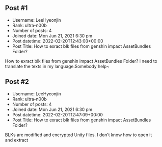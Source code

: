 ## Post #1
- Username: LeeHyeonjin
- Rank: ultra-n00b
- Number of posts: 4
- Joined date: Mon Jun 21, 2021 6:30 pm
- Post datetime: 2022-02-20T12:43:03+00:00
- Post Title: How to exract blk files from genshin impact AssetBundles Folder?

How to exract blk files from genshin impact AssetBundles Folder? I need to translate the texts in my language.Somebody help~
## Post #2
- Username: LeeHyeonjin
- Rank: ultra-n00b
- Number of posts: 4
- Joined date: Mon Jun 21, 2021 6:30 pm
- Post datetime: 2022-02-20T12:47:09+00:00
- Post Title: How to exract blk files from genshin impact AssetBundles Folder?

BLKs are modified and encrypted Unity files. I don't know how to open it and extract
